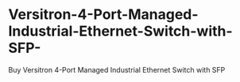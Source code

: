 # Versitron-4-Port-Managed-Industrial-Ethernet-Switch-with-SFP-
Buy Versitron 4-Port Managed Industrial Ethernet Switch with SFP 
